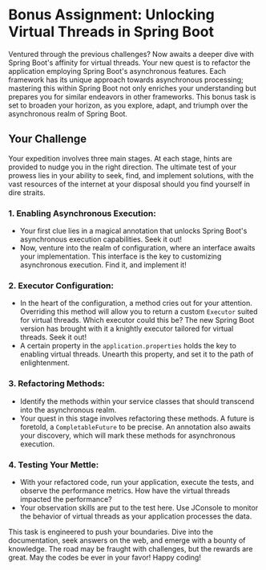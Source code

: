 # Bonus Assignment: Unlocking Virtual Threads in Spring Boot

Ventured through the previous challenges? Now awaits a deeper dive with Spring Boot's affinity for virtual threads. Your new quest is to refactor the application employing Spring Boot's asynchronous features. Each framework has its unique approach towards asynchronous processing; mastering this within Spring Boot not only enriches your understanding but prepares you for similar endeavors in other frameworks. This bonus task is set to broaden your horizon, as you explore, adapt, and triumph over the asynchronous realm of Spring Boot.

## Your Challenge

Your expedition involves three main stages. At each stage, hints are provided to nudge you in the right direction. The ultimate test of your prowess lies in your ability to seek, find, and implement solutions, with the vast resources of the internet at your disposal should you find yourself in dire straits.

### 1. **Enabling Asynchronous Execution:**
- Your first clue lies in a magical annotation that unlocks Spring Boot's asynchronous execution capabilities. Seek it out!
- Now, venture into the realm of configuration, where an interface awaits your implementation. This interface is the key to customizing asynchronous execution. Find it, and implement it!

### 2. **Executor Configuration:**
- In the heart of the configuration, a method cries out for your attention. Overriding this method will allow you to return a custom `Executor` suited for virtual threads. Which executor could this be? The new Spring Boot version has brought with it a knightly executor tailored for virtual threads. Seek it out!
- A certain property in the `application.properties` holds the key to enabling virtual threads. Unearth this property, and set it to the path of enlightenment.

### 3. **Refactoring Methods:**
- Identify the methods within your service classes that should transcend into the asynchronous realm.
- Your quest in this stage involves refactoring these methods. A future is foretold, a `CompletableFuture` to be precise. An annotation also awaits your discovery, which will mark these methods for asynchronous execution.

### 4. **Testing Your Mettle:**
- With your refactored code, run your application, execute the tests, and observe the performance metrics. How have the virtual threads impacted the performance?
- Your observation skills are put to the test here. Use JConsole to monitor the behavior of virtual threads as your application processes the data.

This task is engineered to push your boundaries. Dive into the documentation, seek answers on the web, and emerge with a bounty of knowledge. The road may be fraught with challenges, but the rewards are great. May the codes be ever in your favor! Happy coding!